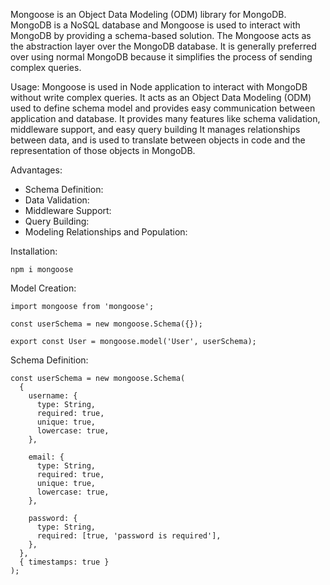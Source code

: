 
Mongoose is an Object Data Modeling (ODM) library for MongoDB. MongoDB is a NoSQL database and Mongoose is used to interact with MongoDB by providing a schema-based solution. The Mongoose acts as the abstraction layer over the MongoDB database. It is generally preferred over using normal MongoDB because it simplifies the process of sending complex queries.

Usage:
Mongoose is used in Node application to interact with MongoDB without write complex queries. It acts as an Object Data Modeling (ODM) used to define schema model and provides easy communication between application and database. It provides many features like schema validation, middleware support, and easy query building It manages relationships between data, and is used to translate between objects in code and the representation of those objects in MongoDB.

Advantages:
- Schema Definition:
- Data Validation:
- Middleware Support:
- Query Building:
- Modeling Relationships and Population:



Installation:
```
npm i mongoose
```

Model Creation:
```
import mongoose from 'mongoose';

const userSchema = new mongoose.Schema({});

export const User = mongoose.model('User', userSchema);
```

Schema Definition:
```
const userSchema = new mongoose.Schema(
  {
    username: {
      type: String,
      required: true,
      unique: true,
      lowercase: true,
    },

    email: {
      type: String,
      required: true,
      unique: true,
      lowercase: true,
    },

    password: {
      type: String,
      required: [true, 'password is required'],
    },
  },
  { timestamps: true }
);
```